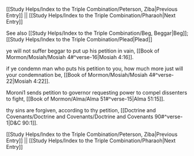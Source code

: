 [[Study Helps/Index to the Triple Combination/Peterson, Ziba|Previous Entry]]  ||  [[Study Helps/Index to the Triple Combination/Pharaoh|Next Entry]]

 See also [[Study Helps/Index to the Triple Combination/Beg, Beggar|Beg]]; [[Study Helps/Index to the Triple Combination/Plead|Plead]]

 ye will not suffer beggar to put up his petition in vain, [[Book of Mormon/Mosiah/Mosiah 4#^verse-16|Mosiah 4:16]].

 if ye condemn man who puts his petition to you, how much more just will your condemnation be, [[Book of Mormon/Mosiah/Mosiah 4#^verse-22|Mosiah 4:22]].

 Moroni1 sends petition to governor requesting power to compel dissenters to fight, [[Book of Mormon/Alma/Alma 51#^verse-15|Alma 51:15]].

 thy sins are forgiven, according to thy petition, [[Doctrine and Covenants/Doctrine and Covenants/Doctrine and Covenants 90#^verse-1|D&C 90:1]].

[[Study Helps/Index to the Triple Combination/Peterson, Ziba|Previous Entry]]  ||  [[Study Helps/Index to the Triple Combination/Pharaoh|Next Entry]]